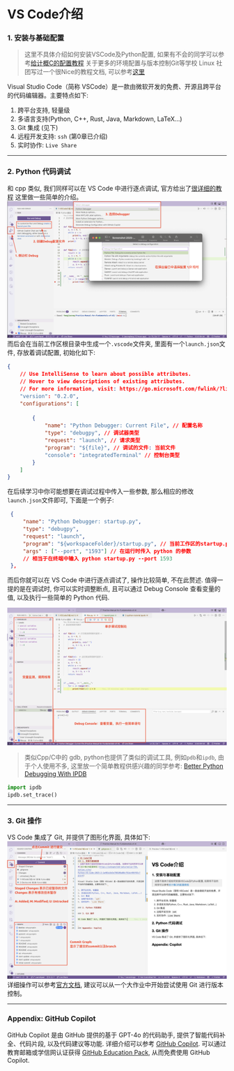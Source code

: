 # VS Code介绍
### 1. 安装与基础配置
> 这里不具体介绍如何安装VSCode及Python配置, 如果有不会的同学可以参考[给计概C的配置教程](https://unexpected-saturnalia-734.notion.site/Python-VS-Code-2025-2-1a481e3e5e798106a88cf91dc496f65c?pvs=4)
> 关于更多的环境配置与版本控制Git等学校 Linux 社团写过一个很Nice的教程文档, 可以参考[这里](https://missing.lcpu.dev/basic/01-introduction)

Visual Studio Code（简称 VSCode）是一款由微软开发的免费、开源且跨平台的代码编辑器。主要特点如下: 

1. 跨平台支持, 轻量级
2. 多语言支持(Python, C++, Rust, Java, Markdown, LaTeX...)
3. Git 集成 (见下)
4. 远程开发支持: `ssh` (第0章已介绍)
5. 实时协作: `Live Share`

--- 

### 2. Python 代码调试

和 cpp 类似, 我们同样可以在 VS Code 中进行逐点调试, 官方给出了[很详细的教程](https://code.visualstudio.com/docs/python/debugging#_initialize-configurations) 这里做一些简单的介绍。
![Python Debug](./images/python-debug.png)
而后会在当前工作区根目录中生成一个`.vscode`文件夹, 里面有一个`launch.json`文件, 存放着调试配置, 初始化如下:

```json
{
    // Use IntelliSense to learn about possible attributes.
    // Hover to view descriptions of existing attributes.
    // For more information, visit: https://go.microsoft.com/fwlink/?linkid=830387
    "version": "0.2.0",
    "configurations": [

        {
            "name": "Python Debugger: Current File", // 配置名称
            "type": "debugpy", // 调试器类型
            "request": "launch", // 请求类型
            "program": "${file}", // 调试的文件: 当前文件
            "console": "integratedTerminal" // 控制台类型
        }
    ]
}
```

在后续学习中你可能想要在调试过程中传入一些参数, 那么相应的修改`launch.json`文件即可, 下面是一个例子:

```json
 {
     "name": "Python Debugger: startup.py",
     "type": "debugpy",
     "request": "launch",
     "program": "${workspaceFolder}/startup.py", // 当前工作区的startup.py文件
     "args" : ["--port", "1593"] // 在运行时传入 python 的参数
     // 相当于在终端中输入 python startup.py --port 1593
 },

```

而后你就可以在 VS Code 中进行逐点调试了, 操作比较简单, 不在此赘述. 值得一提的是在调试时, 你可以实时调整断点, 且可以通过 Debug Console 查看变量的值, 以及执行一些简单的 Python 代码.

![Debug Console](./images/python-debug-console.png)

> 类似Cpp/C中的 gdb, python也提供了类似的调试工具, 例如`pdb`和`ipdb`, 由于个人使用不多, 这里放一个简单教程供感兴趣的同学参考: [Better Python Debugging With IPDB](https://hasil-sharma.github.io/2017-05-13-python-ipdb/) 

```python 
import ipdb
ipdb.set_trace()
```

---

### 3. Git 操作

VS Code 集成了 Git, 并提供了图形化界面, 具体如下:
![Git](./images/git-vscode.png)
详细操作可以参考[官方文档](https://code.visualstudio.com/docs/sourcecontrol/intro-to-git), 建议可以从一个大作业中开始尝试使用 Git 进行版本控制。

---

### Appendix: GitHub Copilot
GitHub Copilot 是由 GitHub 提供的基于 GPT-4o 的代码助手, 提供了智能代码补全、代码片段, 以及代码建议等功能. 详细介绍可以参考 [GitHub Copilot](https://github.com/features/copilot). 可以通过教育邮箱或学信网认证获得 [GitHub Education Pack](https://education.github.com/pack), 从而免费使用 GitHub Copilot. 

